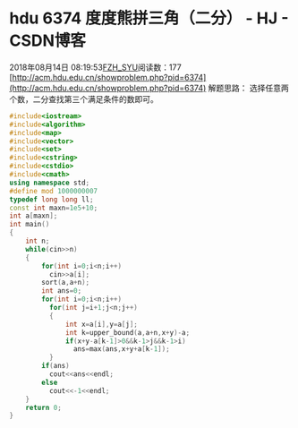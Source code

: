 # hdu 6374 度度熊拼三角（二分） - HJ - CSDN博客
2018年08月14日 08:19:53[FZH_SYU](https://me.csdn.net/feizaoSYUACM)阅读数：177
[http://acm.hdu.edu.cn/showproblem.php?pid=6374](http://acm.hdu.edu.cn/showproblem.php?pid=6374)
解题思路：
选择任意两个数，二分查找第三个满足条件的数即可。
```cpp
#include<iostream>
#include<algorithm>
#include<map>
#include<vector>
#include<set>
#include<cstring>
#include<cstdio>
#include<cmath>
using namespace std;
#define mod 1000000007
typedef long long ll;
const int maxn=1e5+10;
int a[maxn];
int main()
{
    int n;
    while(cin>>n)
    {
        for(int i=0;i<n;i++)
          cin>>a[i];
        sort(a,a+n);
        int ans=0;
        for(int i=0;i<n;i++)
          for(int j=i+1;j<n;j++)
          {
              int x=a[i],y=a[j];
              int k=upper_bound(a,a+n,x+y)-a;
              if(x+y-a[k-1]>0&&k-1>j&&k-1>i)
                ans=max(ans,x+y+a[k-1]);
          }
        if(ans)
          cout<<ans<<endl;
        else
          cout<<-1<<endl;
    }
    return 0;
}
```
